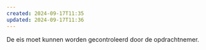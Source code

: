 ```yaml
---
created: 2024-09-17T11:35
updated: 2024-09-17T11:36
---
```

De eis moet kunnen worden gecontroleerd door de opdrachtnemer.